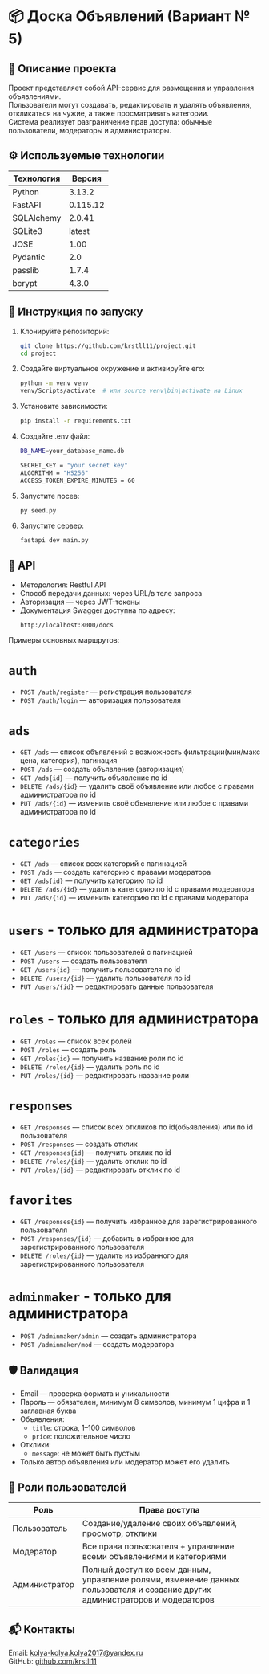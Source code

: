 # 📦 Доска Объявлений (Вариант № 5)

## 📘 Описание проекта

Проект представляет собой API-сервис для размещения и управления объявлениями.  
Пользователи могут создавать, редактировать и удалять объявления, откликаться на чужие, а также просматривать категории.  
Система реализует разграничение прав доступа: обычные пользователи, модераторы и администраторы.

## ⚙️ Используемые технологии

| Технология       | Версия  |
|------------------|---------|
| Python           | 3.13.2  |
| FastAPI          | 0.115.12|
| SQLAlchemy       | 2.0.41  |
| SQLite3          | latest  |
| JOSE             | 1.00    |
| Pydantic         | 2.0     |
| passlib          | 1.7.4   |
| bcrypt           | 4.3.0   |

## 🚀 Инструкция по запуску

1. Клонируйте репозиторий:
   ```bash
   git clone https://github.com/krstll11/project.git
   cd project
   ```

2. Создайте виртуальное окружение и активируйте его:
   ```bash
   python -m venv venv
   venv/Scripts/activate  # или source venv\bin\activate на Linux
   ```
3. Установите зависимости:
   ```bash
   pip install -r requirements.txt
   ```
5. Создайте .env файл:
   ```bash
   DB_NAME=your_database_name.db

   SECRET_KEY = "your secret key"  
   ALGORITHM = "HS256"
   ACCESS_TOKEN_EXPIRE_MINUTES = 60
   ```

5. Запустите посев:
   ```bash
   py seed.py
   ```

6. Запустите сервер:
   ```bash
   fastapi dev main.py
   ```

## 🔌 API

- Методология: Restful API
- Способ передачи данных: через URL/в теле запроса
- Авторизация — через JWT-токены
- Документация Swagger доступна по адресу:
  ```
  http://localhost:8000/docs
  ```

Примеры основных маршрутов:
# `auth`
- `POST /auth/register` — регистрация пользователя
- `POST /auth/login` — авторизация пользователя
# `ads`
- `GET /ads` — список объявлений с возможность фильтрации(мин/макс цена, категория), пагинация
- `POST /ads` — создать объявление (авторизация)
- `GET /ads{id}` — получить объявление по id
- `DELETE /ads/{id}` — удалить своё объявление или любое с правами администратора по id
-  `PUT /ads/{id}` — изменить своё объявление или любое с правами администратора по id
# `categories`
- `GET /ads` — список всех категорий с пагинацией
- `POST /ads` — создать категорию с правами модератора
- `GET /ads{id}` — получить категорию по id 
- `DELETE /ads/{id}` — удалить категорию по id с правами модератора
-  `PUT /ads/{id}` — изменить категорию по id с правами модератора
# `users` - только для администратора
- `GET /users` — список пользователей с пагинацией
- `POST /users` — создать пользователя
- `GET /users{id}` — получить пользователя по id
- `DELETE /users/{id}` — удалить пользователя по id
-  `PUT /users/{id}` — редактировать данные пользователя
# `roles` - только для администратора
- `GET /roles` — список всех ролей
- `POST /roles` — создать роль
- `GET /roles{id}` — получить название роли по id
- `DELETE /roles/{id}` — удалить роль по id
-  `PUT /roles/{id}` — редактировать название роли
# `responses`
- `GET /responses` — список всех откликов по id(обьявления) или по id пользователя
- `POST /responses` — создать отклик
- `GET /responses{id}` — получить отклик по id
- `DELETE /roles/{id}` — удалить отклик по id
- `PUT /roles/{id}` — редактировать отклик по id
# `favorites`
- `GET /responses{id}` — получить избранное для зарегистрированного пользователя
- `POST /responses/{id}` — добавить в избранное для зарегистрированного пользователя
- `DELETE /roles/{id}` — удалить из избранного для зарегистрированного пользователя
# `adminmaker` - только для администратора
- `POST /adminmaker/admin` — создать администратора
- `POST /adminmaker/mod` — создать модератора


## 🛡️ Валидация

- Email — проверка формата и уникальности
- Пароль — обязателен, минимум 8 символов, минимум 1 цифра и 1 заглавная буква
- Объявления:
  - `title`: строка, 1–100 символов
  - `price`: положительное число
- Отклики:   
  - `message`: не может быть пустым
- Только автор объявления или модератор может его удалить

## 👤 Роли пользователей

| Роль          | Права доступа                                                                |
|---------------|-------------------------------------------------------------------------------|
| Пользователь  | Создание/удаление своих объявлений, просмотр, отклики                        |
| Модератор     | Все права пользователя + управление всеми объявлениями и категориями         |
| Администратор | Полный доступ ко всем данным, управление ролями, изменение данных пользователя и создание других администраторов и модераторов                            |

## 📬 Контакты
Email: kolya-kolya.kolya2017@yandex.ru       
GitHub: [github.com/krstll11](https://github.com/krstll11)
